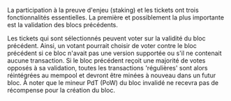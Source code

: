 La participation à la preuve d'enjeu (staking) et les tickets ont trois fonctionnalités essentielles. La première et possiblement la plus importante est la validation des blocs précédents.

Les tickets qui sont sélectionnés peuvent voter sur la validité du bloc précédent. Ainsi, un votant pourrait choisir de voter contre le bloc précédent si ce bloc n'avait pas une version supportée ou s'il ne contenait aucune transaction. Si le bloc précédent reçoit une majorité de votes opposés à sa validation, toutes les transactions 'régulières' sont alors réintégrées au mempool et devront être minées à nouveau dans un futur bloc. À noter que le mineur PdT (PoW) du bloc invalidé ne recevra pas de récompense pour la création du bloc.
